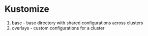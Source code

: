 # Kustomize

1. base - base directory with shared configurations across clusters
2. overlays - custom configurations for a cluster
